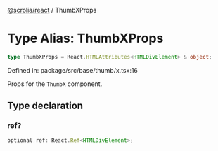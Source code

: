 [@scrolia/react](../README.md) / ThumbXProps

# Type Alias: ThumbXProps

```ts
type ThumbXProps = React.HTMLAttributes<HTMLDivElement> & object;
```

Defined in: package/src/base/thumb/x.tsx:16

Props for the `ThumbX` component.

## Type declaration

### ref?

```ts
optional ref: React.Ref<HTMLDivElement>;
```
